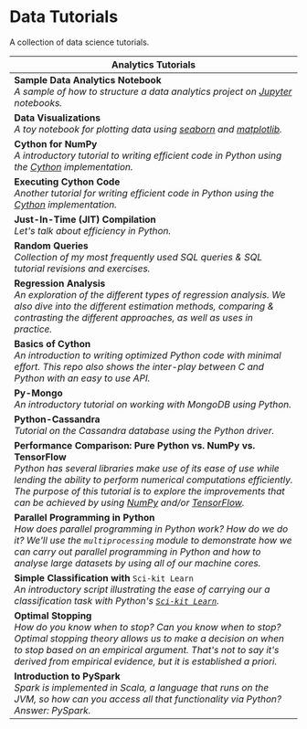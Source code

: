 # Data Tutorials

A collection of data science tutorials.

|Analytics Tutorials|
|---|
|**Sample Data Analytics Notebook**<br>_A sample of how to structure a data analytics project on [Jupyter](https://jupyter.org) notebooks._|
|**Data Visualizations**<br>_A toy notebook for plotting data using [seaborn](https://seaborn.pydata.org/) and [matplotlib](https://matplotlib.org)._|
|**Cython for NumPy**<br>_A introductory tutorial to writing efficient code in Python using the [Cython](https://github.com/python/cpython) implementation._|
|**Executing Cython Code**<br>_Another tutorial for writing efficient code in Python using the [Cython](https://github.com/python/cpython) implementation._|
|**Just-In-Time (JIT) Compilation**<br>_Let's talk about efficiency in Python._|
|**Random Queries**<br>_Collection of my most frequently used SQL queries & SQL tutorial revisions and exercises._|
|**Regression Analysis**<br>_An exploration of the different types of regression analysis. We also dive into the different estimation methods, comparing & contrasting the different approaches, as well as uses in practice._|
|**Basics of Cython**<br>_An introduction to writing optimized Python code with minimal effort. This repo also shows the inter-play between C and Python with an easy to use API._|
|**Py-Mongo**<br>_An introductory tutorial on working with MongoDB using Python._|
|**Python-Cassandra**<br>_Tutorial on the Cassandra database using the Python driver._|
|**Performance Comparison: Pure Python vs. NumPy vs. TensorFlow**<br>_Python has several libraries make use of its ease of use while lending the ability to perform numerical computations efficiently. The purpose of this tutorial is to explore the improvements that can be achieved by using [NumPy](http://numpy.org) and/or [TensorFlow](https://tensorflow.org)._|
|**Parallel Programming in Python**<br>_How does parallel programming in Python work? How do we do it? We'll use the `multiprocessing` module to demonstrate how we can carry out parallel programming in Python and how to analyse large datasets by using all of our machine cores._|
|**Simple Classification with** `Sci-kit Learn`<br>_An introductory script illustrating the ease of carrying our a classification task with Python's [`Sci-kit Learn`](https://scikit-learn.org)._|
|**Optimal Stopping**<br>_How do you know when to stop? Can you know when to stop? Optimal stopping theory allows us to make a decision on when to stop based on an empirical argument. That's not to say it's derived from empirical evidence, but it is established a priori._|
|**Introduction to PySpark**<br>_Spark is implemented in Scala, a language that runs on the JVM, so how can you access all that functionality via Python? Answer: PySpark._|


